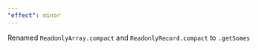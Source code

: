 ```yaml
---
"effect": minor
---
```


Renamed `ReadonlyArray.compact` and `ReadonlyRecord.compact` to `.getSomes`
